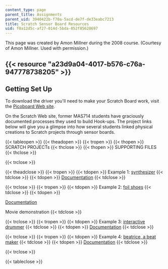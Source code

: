 ```yaml
---
content_type: page
parent_title: Assignments
parent_uid: 3940422b-f70a-5acd-de7f-de33eabc7213
title: Scratch Sensor Board Resources
uid: f0a12d5c-af27-014d-5bda-052f85628697
---
```


This page was created by Amon Millner during the 2008 course. (Courtesy of Amon Millner. Used with permission.)

{{< resource "a23d9a04-4017-b576-c76a-947778738205" >}}
------------------------------------------------------------------------------------------------------------------------------------------------------------------------------------

Getting Set Up
--------------

To download the driver you'll need to make your Scratch Board work, visit the [Picoboard Web site](http://www.picocricket.com/whichpicoboard.html).

On the Scratch Web site, former MAS714 students have graciously documented processes they used to build Hook-ups. The project links below will give you a glimpse into how several students linked physical creations to Scratch projects through sensor boards.

{{< tableopen >}}
{{< theadopen >}}
{{< tropen >}}
{{< thopen >}}
SCRATCH PROJECTs
{{< thclose >}}
{{< thopen >}}
SUPPORTING FILES
{{< thclose >}}

{{< trclose >}}

{{< theadclose >}}
{{< tropen >}}
{{< tdopen >}}
Example 1: [synthesizer](http://scratch.mit.edu/projects/fshea/293344)
{{< tdclose >}}
{{< tdopen >}}
[Documentation](http://scratch.mit.edu/projects/fshea/293676)
{{< tdclose >}}

{{< trclose >}}
{{< tropen >}}
{{< tdopen >}}
Example 2: [foil shoes](http://scratch.mit.edu/projects/agatas/293215)
{{< tdclose >}}
{{< tdopen >}}


[Documentation](http://scratch.mit.edu/projects/agatas/293303)

Movie demonstration
{{< tdclose >}}

{{< trclose >}}
{{< tropen >}}
{{< tdopen >}}
Example 3: [interactive drummer](http://scratch.mit.edu/projects/jlai/293224)
{{< tdclose >}}
{{< tdopen >}}
[Documentation](http://scratch.mit.edu/projects/jlai/293687)
{{< tdclose >}}

{{< trclose >}}
{{< tropen >}}
{{< tdopen >}}
Example 4: [beatrice, a beat maker](http://scratch.mit.edu/projects/kumpf/292482)
{{< tdclose >}}
{{< tdopen >}}
[Documentation](http://scratch.mit.edu/projects/kumpf/292682)
{{< tdclose >}}

{{< trclose >}}

{{< tableclose >}}